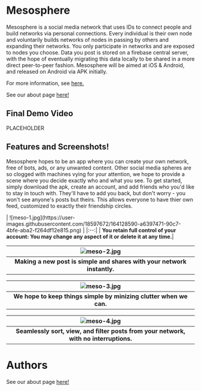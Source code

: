 # Mesosphere

Mesosphere is a social media network that uses IDs to connect people and build networks via personal connections. Every individual is their own node and voluntarily builds networks of nodes in passing by others and expanding their networks. You only participate in networks and are exposed to nodes you choose. Data you post is stored on a firebase central server, with the hope of eventually migrating this data locally to be shared in a more direct peer-to-peer fashion. Mesosphere will be aimed at iOS & Android, and released on Android via APK initially.

For more information, see [here.](https://github.com/SCCapstone/Mesosphere/wiki/Project-Description)

See our about page [here!](about.md)


## Final Demo Video
PLACEHOLDER

## Features and Screenshots!
Mesosphere hopes to be an app where you can create your own network, free of bots, ads, or any unwanted content.  Other social media spheres are so clogged with machines vying for your attention, we hope to provide a scene where you decide exactly who and what you see.  To get started, simply download the apk, create an account, and add friends who you'd like to stay in touch with.  They'll have to add you back, but don't worry - you won't see anyone's posts but theirs.  This allows everyone to have thier own feed, customized to exactly their friendship circles.  
<div float="left">
| ![meso-1.jpg](https://user-images.githubusercontent.com/18597672/164128590-a6397471-90c7-4bfe-aba2-f264df12e815.png) |
|:--:|
| <b>You retain full control of your account: You may change any aspect of it or delete it at any time.</b>|  
  
| ![meso-2.jpg](https://user-images.githubusercontent.com/18597672/164128597-3aef81b2-05d1-4c90-8c9f-25fcdaa627e7.png) |
|:--:|
| <b>Making a new post is simple and shares with your network instantly.</b>|  
  
| ![meso-3.jpg](https://user-images.githubusercontent.com/18597672/164128604-95ab194b-5f34-45a9-9de8-ffbe884315ec.png) |
|:--:|
| <b>We hope to keep things simple by minizing clutter when we can.</b>|  
  
| ![meso-4.jpg](https://user-images.githubusercontent.com/18597672/164128615-c51a6f24-964c-42c3-97ef-7af99b604f54.png) |
|:--:|
| <b>Seamlessly sort, view, and filter posts from your network, with no interruptions.</b>|  
  
</div>

# Authors

See our about page [here!](about.md)

